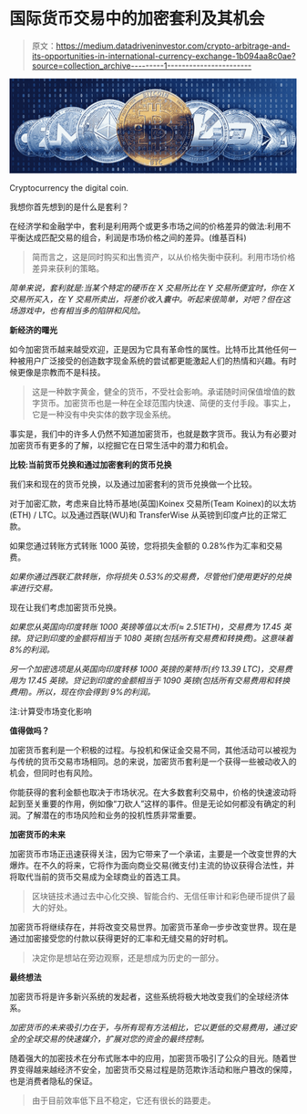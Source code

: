 # 国际货币交易中的加密套利及其机会

> 原文：<https://medium.datadriveninvestor.com/crypto-arbitrage-and-its-opportunities-in-international-currency-exchange-1b094aa8c0ae?source=collection_archive---------1----------------------->

![](img/495f91d42cbf5307c29dc071ba622e96.png)

Cryptocurrency the digital coin.

我想你首先想到的是什么是套利？

在经济学和金融学中，套利是利用两个或更多市场之间的价格差异的做法:利用不平衡达成匹配交易的组合，利润是市场价格之间的差异。(维基百科)

> 简而言之，这是同时购买和出售资产，以从价格失衡中获利。利用市场价格差异来获利的策略。

*简单来说，套利就是:当某个特定的硬币在 X 交易所比在 Y 交易所便宜时，你在 X 交易所买入，在 Y 交易所卖出，将差价收入囊中。听起来很简单，对吧？但在这场游戏中，也有相当多的陷阱和风险。*

**新经济的曙光**

如今加密货币越来越受欢迎，正是因为它具有革命性的属性。比特币比其他任何一种被用户广泛接受的创造数字现金系统的尝试都更能激起人们的热情和兴趣。有时候更像是宗教而不是科技。

> 这是一种数字黄金，健全的货币，不受社会影响。承诺随时间保值增值的数字货币。加密货币也是一种在全球范围内快速、简便的支付手段。事实上，它是一种没有中央实体的数字现金系统。

事实是，我们中的许多人仍然不知道加密货币，也就是数字货币。我认为有必要对加密货币有更多的了解，以挖掘它在日常生活中的潜力和机会。

**比较:当前货币兑换和通过加密套利的货币兑换**

我们来和现在的货币兑换，以及通过加密套利的货币兑换做一个比较。

对于加密汇款，考虑来自比特币基地(英国)Koinex 交易所(Team Koinex)的以太坊(ETH) / LTC。以及通过西联(WU)和 TransferWise 从英镑到印度卢比的正常汇款。

如果您通过转账方式转账 1000 英镑，您将损失金额的 0.28%作为汇率和交易费。

*如果你通过西联汇款转账，你将损失 0.53%的交易费，尽管他们使用更好的兑换率进行交易。*

现在让我们考虑加密货币兑换。

*如果您从英国向印度转账 1000 英镑等值以太币(≈ 2.51ETH)，交易费为 17.45 英镑。贷记到印度的金额将相当于 1080 英镑(包括所有交易费和转换费)。这意味着 8%的利润。*

*另一个加密选项是从英国向印度转移 1000 英镑的莱特币(约 13.39 LTC)，交易费用为 17.45 英镑。贷记到印度的金额相当于 1090 英镑(包括所有交易费用和转换费用)。所以，现在你会得到 9%的利润。*

注:计算受市场变化影响

**值得做吗？**

加密货币套利是一个积极的过程。与投机和保证金交易不同，其他活动可以被视为与传统的货币交易市场相同。总的来说，加密货币套利是一个获得一些被动收入的机会，但同时也有风险。

你能获得的套利金额也取决于市场状况。在大多数套利交易中，价格的快速波动将起到至关重要的作用，例如像“刀砍人”这样的事件。但是无论如何都没有确定的利润。了解潜在的市场风险和业务的投机性质非常重要。

**加密货币的未来**

加密货币市场正迅速获得关注，因为它带来了一个承诺，主要是一个改变世界的大爆炸。在不久的将来，它将作为面向商业交易(微支付)主流的协议获得合法性，并将取代当前的货币交易成为全球商业的首选工具。

> 区块链技术通过去中心化交换、智能合约、无信任审计和彩色硬币提供了最大的好处。

加密货币将继续存在，并将改变交易世界。加密货币革命一步步改变世界。现在是通过加密接受您的付款以获得更好的汇率和无缝交易的好时机。

> 决定你是想站在旁边观察，还是想成为历史的一部分。

**最终想法**

加密货币将是许多新兴系统的发起者，这些系统将极大地改变我们的全球经济体系。

*加密货币的未来吸引力在于，与所有现有方法相比，它以更低的交易费用，通过安全的全球交易的快速媒介，扩展对您的资金的最终控制。*

随着强大的加密技术在分布式账本中的应用，加密货币吸引了公众的目光。随着世界变得越来越经济不安全，加密货币交易过程是防范欺诈活动和账户篡改的保障，也是消费者隐私的保证。

> 由于目前效率低下且不稳定，它还有很长的路要走。